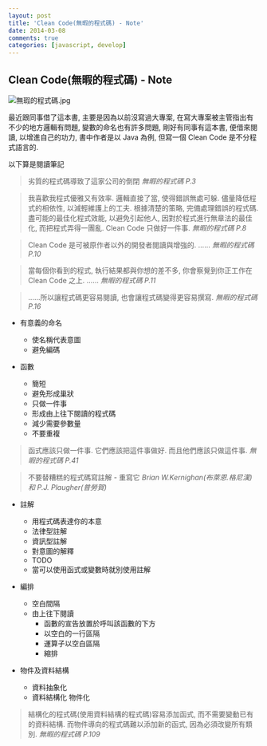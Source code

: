 ```yaml
---
layout: post
title: 'Clean Code(無暇的程式碼) - Note'
date: 2014-03-08
comments: true
categories: [javascript, develop]
---
```

## Clean Code(無暇的程式碼) - Note

![無瑕的程式碼.jpg](http://user-image.logdown.io/user/3170/blog/3202/post/184150/nDf94VIRa2vEjk9WyD6L_%E7%84%A1%E7%91%95%E7%9A%84%E7%A8%8B%E5%BC%8F%E7%A2%BC.jpg)


最近跟同事借了這本書, 主要是因為以前沒寫過大專案, 在寫大專案被主管指出有不少的地方邏輯有問題, 變數的命名也有許多問題, 剛好有同事有這本書, 便借來閱讀, 以增進自己的功力, 書中作者是以 Java 為例, 但寫一個 Clean Code 是不分程式語言的.

以下算是閱讀筆記

> 劣質的程式碼導致了這家公司的倒閉
> _無暇的程式碼 P.3_

> 我喜歡我程式優雅又有效率. 邏輯直接了當, 使得錯誤無處可躲. 儘量降低程式的相依性, 以減輕維護上的工夫. 根據清楚的策略, 完備處理錯誤的程式碼. 盡可能的最佳化程式效能, 以避免引起他人, 因對於程式進行無章法的最佳化, 而把程式弄得一團亂. Clean Code 只做好一件事.
> _無暇的程式碼 P.8_

> Clean Code 是可被原作者以外的開發者閱讀與增強的. ......
> _無暇的程式碼 P.10_

> 當每個你看到的程式, 執行結果都與你想的差不多, 你會察覺到你正工作在 Clean Code 之上. ......
> _無暇的程式碼 P.11_

> ......所以讓程式碼更容易閱讀, 也會讓程式碼變得更容易撰寫.
> _無暇的程式碼 P.16_

* 有意義的命名
	* 使名稱代表意圖
  * 避免編碼

* 函數
	* 簡短
  * 避免形成巢狀
  * 只做一件事
  * 形成由上往下閱讀的程式碼
  * 減少需要參數量
  * 不要重複

> 函式應該只做一件事. 它們應該把這件事做好. 而且他們應該只做這件事.
> _無暇的程式碼 P.41_

> 不要替糟糕的程式碼寫註解 - 重寫它
> _Brian W.Kernighan(布萊恩.格尼漢) 和 P.J. Plaugher(普勞賀)_

* 註解
	* 用程式碼表達你的本意
	* 法律型註解
	* 資訊型註解
	* 對意圖的解釋
	* TODO
	* 當可以使用函式或變數時就別使用註解

* 編排
	* 空白間隔
  * 由上往下閱讀
	* 函數的宣告放置於呼叫該函數的下方
	* 以空白的一行區隔
	* 運算子以空白區隔
	* 縮排

* 物件及資料結構
	* 資料抽象化
	* 資料結構化 物件化

> 結構化的程式碼(使用資料結構的程式碼)容易添加函式, 而不需要變動已有的資料結構. 而物件導向的程式碼難以添加新的函式, 因為必須改變所有類別.
> _無暇的程式碼 P.109_

